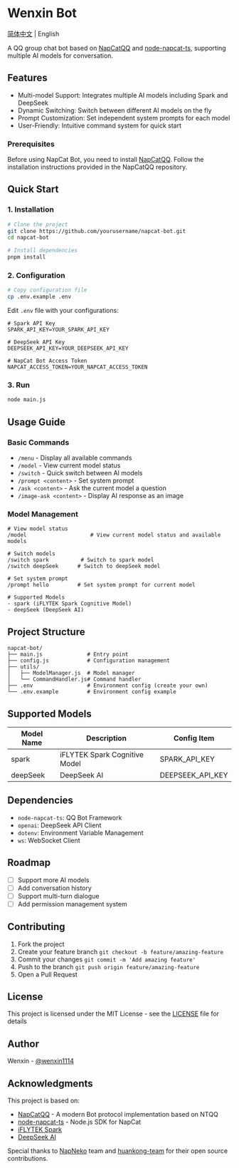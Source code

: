 # Wenxin Bot

[简体中文](./README_zh-CN.md) | English

A QQ group chat bot based on [NapCatQQ](https://github.com/NapNeko/NapCatQQ) and [node-napcat-ts](https://github.com/huankong-team/node-napcat-ts), supporting multiple AI models for conversation.

## Features

- Multi-model Support: Integrates multiple AI models including Spark and DeepSeek
- Dynamic Switching: Switch between different AI models on the fly
- Prompt Customization: Set independent system prompts for each model
- User-Friendly: Intuitive command system for quick start

### Prerequisites
Before using NapCat Bot, you need to install [NapCatQQ](https://github.com/NapNeko/NapCatQQ). Follow the installation instructions provided in the NapCatQQ repository.

## Quick Start

### 1. Installation
```bash
# Clone the project
git clone https://github.com/yourusername/napcat-bot.git
cd napcat-bot

# Install dependencies
pnpm install
```

### 2. Configuration
```bash
# Copy configuration file
cp .env.example .env
```

Edit `.env` file with your configurations:
```env
# Spark API Key
SPARK_API_KEY=YOUR_SPARK_API_KEY

# DeepSeek API Key
DEEPSEEK_API_KEY=YOUR_DEEPSEEK_API_KEY

# NapCat Bot Access Token
NAPCAT_ACCESS_TOKEN=YOUR_NAPCAT_ACCESS_TOKEN
```

### 3. Run
```bash
node main.js
```

## Usage Guide

### Basic Commands
- `/menu` - Display all available commands
- `/model` - View current model status
- `/switch` - Quick switch between AI models
- `/prompt <content>` - Set system prompt
- `/ask <content>` - Ask the current model a question
- `/image-ask <content>` - Display AI response as an image

### Model Management
```
# View model status
/model                    # View current model status and available models

# Switch models
/switch spark          # Switch to spark model
/switch deepSeek      # Switch to deepSeek model

# Set system prompt
/prompt hello         # Set system prompt for current model

# Supported Models
- spark (iFLYTEK Spark Cognitive Model)
- deepSeek (DeepSeek AI)
```

## Project Structure
```
napcat-bot/
├── main.js              # Entry point
├── config.js            # Configuration management
├── utils/
│   ├── ModelManager.js  # Model manager
│   └── CommandHandler.js# Command handler
├── .env                 # Environment config (create your own)
└── .env.example         # Environment config example
```

## Supported Models

| Model Name | Description | Config Item |
|------------|-------------|-------------|
| spark | iFLYTEK Spark Cognitive Model | SPARK_API_KEY |
| deepSeek | DeepSeek AI | DEEPSEEK_API_KEY |

## Dependencies

- `node-napcat-ts`: QQ Bot Framework
- `openai`: DeepSeek API Client
- `dotenv`: Environment Variable Management
- `ws`: WebSocket Client

## Roadmap

- [ ] Support more AI models
- [ ] Add conversation history
- [ ] Support multi-turn dialogue
- [ ] Add permission management system

## Contributing

1. Fork the project
2. Create your feature branch `git checkout -b feature/amazing-feature`
3. Commit your changes `git commit -m 'Add amazing feature'`
4. Push to the branch `git push origin feature/amazing-feature`
5. Open a Pull Request

## License

This project is licensed under the MIT License - see the [LICENSE](../LICENSE) file for details

## Author

Wenxin - [@wenxin1114](https://github.com/wenxin1114)

## Acknowledgments

This project is based on:

- [NapCatQQ](https://github.com/NapNeko/NapCatQQ) - A modern Bot protocol implementation based on NTQQ
- [node-napcat-ts](https://github.com/huankong-team/node-napcat-ts) - Node.js SDK for NapCat
- [iFLYTEK Spark](https://xinghuo.xfyun.cn/)
- [DeepSeek AI](https://deepseek.com/)

Special thanks to [NapNeko](https://github.com/NapNeko) team and [huankong-team](https://github.com/huankong-team) for their open source contributions. 